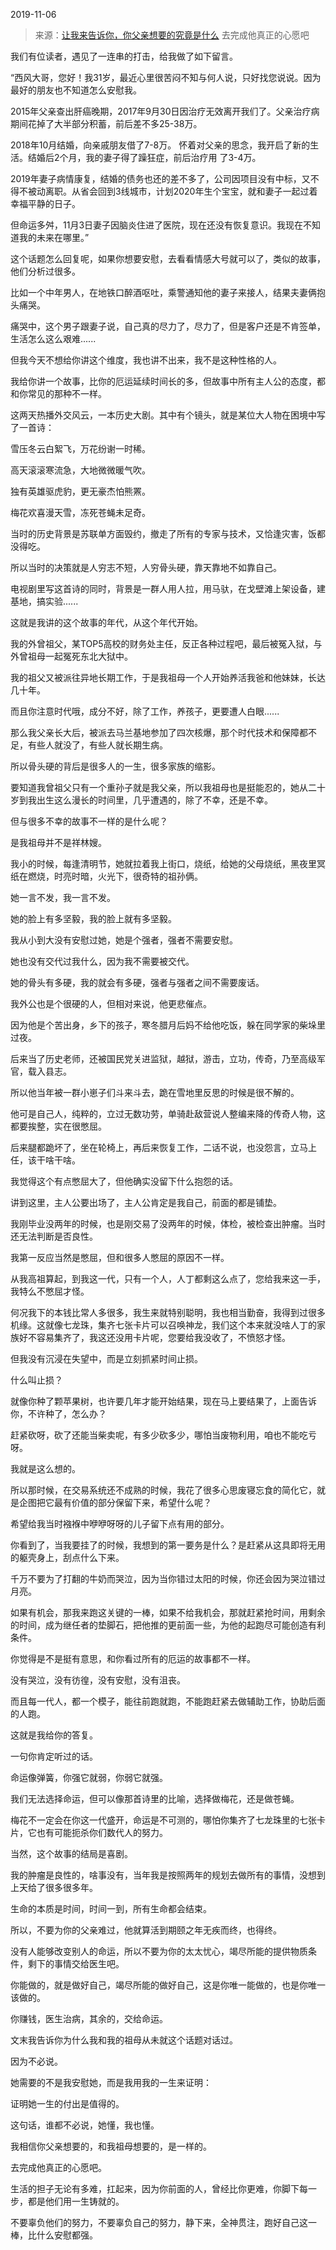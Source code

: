 2019-11-06

> 来源：[让我来告诉你，你父亲想要的究竟是什么](http://mp.weixin.qq.com/s?__biz=MzU3NDc5Nzc0NQ==&mid=2247485754&idx=1&sn=b6d92f8a7fa281d42184ef1386b1ba70&chksm=fd2dabe4ca5a22f2f836d9eaba029ee0cca4fa8655a6552c471bbeb29d6d25cef19d5c295626&scene=27#wechat_redirect)
> 去完成他真正的心愿吧

我们有位读者，遇见了一连串的打击，给我做了如下留言。

  

“西风大哥，您好！我31岁，最近心里很苦闷不知与何人说，只好找您说说。因为最好的朋友也不知道怎么安慰我。

  

2015年父亲查出肝癌晚期，2017年9月30日因治疗无效离开我们了。父亲治疗病期间花掉了大半部分积蓄，前后差不多25-38万。

  

2018年10月结婚，向亲戚朋友借了7-8万。 怀着对父亲的思念，我开启了新的生活。结婚后2个月，我的妻子得了躁狂症，前后治疗用 了3-4万。

  

2019年妻子病情康复，结婚的债务也还的差不多了，公司因项目没有中标，又不得不被动离职。从省会回到3线城市，计划2020年生个宝宝，就和妻子一起过着幸福平静的日子。

  

但命运多舛，11月3日妻子因脑炎住进了医院，现在还没有恢复意识。我现在不知道我的未来在哪里。”

  

这个话题怎么回复呢，如果你想要安慰，去看看情感大号就可以了，类似的故事，他们分析过很多。  

  

比如一个中年男人，在地铁口醉酒呕吐，乘警通知他的妻子来接人，结果夫妻俩抱头痛哭。

  

痛哭中，这个男子跟妻子说，自己真的尽力了，尽力了，但是客户还是不肯签单，生活怎么这么艰难......

  

但我今天不想给你讲这个维度，我也讲不出来，我不是这种性格的人。  

  

我给你讲一个故事，比你的厄运延续时间长的多，但故事中所有主人公的态度，都和你常见的那种不一样。  

  

这两天热播外交风云，一本历史大剧。其中有个镜头，就是某位大人物在困境中写了一首诗：  

  

雪压冬云白絮飞，万花纷谢一时稀。

高天滚滚寒流急，大地微微暖气吹。

独有英雄驱虎豹，更无豪杰怕熊罴。

梅花欢喜漫天雪，冻死苍蝇未足奇。

  

当时的历史背景是苏联单方面毁约，撤走了所有的专家与技术，又恰逢灾害，饭都没得吃。

  

所以当时的决策就是人穷志不短，人穷骨头硬，靠天靠地不如靠自己。  

  

电视剧里写这首诗的同时，背景是一群人用人拉，用马驮，在戈壁滩上架设备，建基地，搞实验......

  

这就是我讲的这个故事的年代，从这个年代开始。  

  

我的外曾祖父，某TOP5高校的财务处主任，反正各种过程吧，最后被冤入狱，与外曾祖母一起冤死东北大狱中。  

  

我的祖父又被派往异地长期工作，于是我祖母一个人开始养活我爸和他妹妹，长达几十年。  

  

而且你注意时代哦，成分不好，除了工作，养孩子，更要遭人白眼......  

  

那么我父亲长大后，被派去马兰基地参加了四次核爆，那个时代技术和保障都不足，有些人就没了，有些人就长期生病。  

  

所以骨头硬的背后是很多人的一生，很多家族的缩影。

  

要知道我曾祖父只有一个重孙子就是我父亲，所以我祖母也是挺能忍的，她从二十岁到我出生这么漫长的时间里，几乎遭遇的，除了不幸，还是不幸。  

  

但与很多不幸的故事不一样的是什么呢？  

  

是我祖母并不是祥林嫂。  

  

我小的时候，每逢清明节，她就拉着我上街口，烧纸，给她的父母烧纸，黑夜里冥纸在燃烧，时亮时暗，火光下，很奇特的祖孙俩。

  

她一言不发，我一言不发。

  

她的脸上有多坚毅，我的脸上就有多坚毅。  

  

我从小到大没有安慰过她，她是个强者，强者不需要安慰。  

  

她也没有交代过我什么，因为我不需要被交代。

  

她的骨头有多硬，我的就会有多硬，强者与强者之间不需要废话。

  

我外公也是个很硬的人，但相对来说，他更悲催点。  

  

因为他是个苦出身，乡下的孩子，寒冬腊月后妈不给他吃饭，躲在同学家的柴垛里过夜。

  

后来当了历史老师，还被国民党关进监狱，越狱，游击，立功，传奇，乃至高级军官，载入县志。

  

所以他当年被一群小崽子们斗来斗去，跪在雪地里反思的时候是很不解的。  

  

他可是自己人，纯粹的，立过无数功劳，单骑赴敌营说人整编来降的传奇人物，这都要挨整，实在很憋屈。  

  

后来腿都跪坏了，坐在轮椅上，再后来恢复工作，二话不说，也没怨言，立马上任，该干啥干啥。  

  

我觉得这个有点憋屈大了，但他确实没留下什么抱怨的话。  

  

讲到这里，主人公要出场了，主人公肯定是我自己，前面的都是铺垫。

  

我刚毕业没两年的时候，也是刚交易了没两年的时候，体检，被检查出肿瘤。当时还无法判断是否良性。

  

我第一反应当然是憋屈，但和很多人憋屈的原因不一样。  

  

从我高祖算起，到我这一代，只有一个人，人丁都剩这么点了，您给我来这一手，我特么不憋屈才怪。  

  

何况我下的本钱比常人多很多，我生来就特别聪明，我也相当勤奋，我得到过很多机缘。这就像七龙珠，集齐七张卡片可以召唤神龙，我们这个本来就没啥人丁的家族好不容易集齐了，我这还没用卡片呢，您要给我没收了，不愤怒才怪。  

  

但我没有沉浸在失望中，而是立刻抓紧时间止损。

  

什么叫止损？

  

就像你种了颗苹果树，也许要几年才能开始结果，现在马上要结果了，上面告诉你，不许种了，怎么办？  

  

赶紧砍呀，砍了还能当柴卖呢，有多少砍多少，哪怕当废物利用，咱也不能吃亏呀。  

  

我就是这么想的。

  

所以那时候，在交易系统还不成熟的时候，我花了很多心思废寝忘食的简化它，就是企图把它最有价值的部分保留下来，希望什么呢？

  

希望给我当时襁褓中咿咿呀呀的儿子留下点有用的部分。

  

你看到了，当我要挂了的时候，我想到的第一要务是什么？是赶紧从这具即将无用的躯壳身上，刮点什么下来。  

  

千万不要为了打翻的牛奶而哭泣，因为当你错过太阳的时候，你还会因为哭泣错过月亮。

  

如果有机会，那我来跑这关键的一棒，如果不给我机会，那就赶紧抢时间，用剩余的时间，成为继任者的垫脚石，把他推的更前面一些，为他的起跑尽可能创造有利条件。

  

你觉得是不是挺有意思，和你看过所有的厄运的故事都不一样。  

  

没有哭泣，没有彷徨，没有安慰，没有沮丧。

  

而且每一代人，都一个模子，能往前跑就跑，不能跑赶紧去做辅助工作，协助后面的人跑。

  

这就是我给你的答复。

  

一句你肯定听过的话。  

  

命运像弹簧，你强它就弱，你弱它就强。

  

我们无法选择命运，但可以像那首诗里的比喻，选择做梅花，还是做苍蝇。  

  

梅花不一定会在你这一代盛开，命运是不可测的，哪怕你集齐了七龙珠里的七张卡片，它也有可能扼杀你们数代人的努力。  

  

当然，这个故事的结局是喜剧。

  

我的肿瘤是良性的，啥事没有，当年我是按照两年的规划去做所有的事情，没想到上天给了很多很多年。

  

生命的本质是时间，时间一到，所有生命都会结束。  

  

所以，不要为你的父亲难过，他就算活到期颐之年无疾而终，也得终。

  

没有人能够改变别人的命运，所以不要为你的太太忧心，竭尽所能的提供物质条件，剩下的事情交给医生吧。  

  

你能做的，就是做好自己，竭尽所能的做好自己，这是你唯一能做的，也是你唯一该做的。  

  

你赚钱，医生治病，其余的，交给命运。

  

文末我告诉你为什么我和我的祖母从未就这个话题对话过。  

  

因为不必说。

  

她需要的不是我安慰她，而是我用我的一生来证明：  

  

证明她一生的付出是值得的。

  

这句话，谁都不必说，她懂，我也懂。  

  

我相信你父亲想要的，和我祖母想要的，是一样的。

  

去完成他真正的心愿吧。

  

生活的担子无论有多难，扛起来，因为你前面的人，曾经比你更难，你脚下每一步，都是他们用一生铸就的。

  

不要辜负他们的努力，不要辜负自己的努力，静下来，全神贯注，跑好自己这一棒，比什么安慰都强。  

